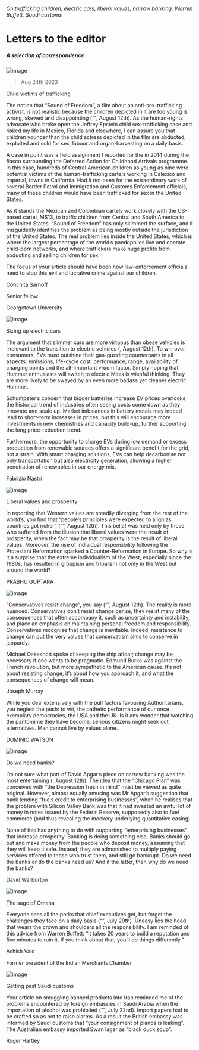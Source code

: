 ###### On trafficking children, electric cars, liberal values, narrow banking, Warren Buffett, Saudi customs
# Letters to the editor 
##### A selection of correspondence 
![image](images/20230812_USP003.jpg) 
> Aug 24th 2023 

Child victims of trafficking
The notion that “Sound of Freedom”, a film about an anti-sex-trafficking activist, is not realistic because the children depicted in it are too young is wrong, skewed and disappointing (“”, August 12th). As the human-rights advocate who broke open the Jeffrey Epstein child sex-trafficking case and risked my life in Mexico, Florida and elsewhere, I can assure you that children younger than the child actress depicted in the film are abducted, exploited and sold for sex, labour and organ-harvesting on a daily basis. 
A case in point was a field assignment I reported for the  in 2014 during the fiasco surrounding the Deferred Action for Childhood Arrivals programme. In this case, hundreds of Central American children as young as nine were potential victims of the human-trafficking cartels working in Calexico and Imperial, towns in California. Had it not been for the extraordinary work of several Border Patrol and Immigration and Customs Enforcement officials, many of these children would have been trafficked for sex in the United States. 
As it stands the Mexican and Colombian cartels work closely with the US-based cartel, MS13, to traffic children from Central and South America to the United States. “Sound of Freedom” has only skimmed the surface, and it misguidedly identifies the problem as being mostly outside the jurisdiction of the United States. The real problem lies inside the United States, which is where the largest percentage of the world’s paedophiles live and operate child-porn networks, and where traffickers make huge profits from abducting and selling children for sex. 
The focus of your article should have been how law-enforcement officials need to stop this evil and lucrative crime against our children. 
Conchita Sarnoff
Senior fellow
Georgetown University
 
![image](images/20230805_WBD003.jpg) 

Sizing up electric cars
The argument that slimmer cars are more virtuous than obese vehicles is irrelevant to the transition to electric vehicles (, August 12th). To win over consumers, EVs must outshine their gas-guzzling counterparts in all aspects: emissions, life-cycle cost, performance, range, availability of charging points and the all-important vroom factor. Simply hoping that Hummer enthusiasts will switch to electric Minis is wishful thinking. They are more likely to be swayed by an even more badass yet cleaner electric Hummer.
Schumpeter’s concern that bigger batteries increase EV prices overlooks the historical trend of industries often seeing costs come down as they innovate and scale up. Market imbalances in battery metals may indeed lead to short-term increases in prices, but this will encourage more investments in new chemistries and capacity build-up, further supporting the long price-reduction trend.
Furthermore, the opportunity to charge EVs during low demand or excess production from renewable sources offers a significant benefit for the grid, not a strain. With smart charging solutions, EVs can help decarbonise not only transportation but also electricity generation, allowing a higher penetration of renewables in our energy mix.
Fabrizio Nastri

![image](images/20230805_IRD010.jpg) 

Liberal values and prosperity
In reporting that Western values are steadily diverging from the rest of the world’s, you find that “people’s principles were expected to align as countries got richer” (“”, August 12th). This belief was held only by those who suffered from the illusion that liberal values were the result of prosperity, when the fact may be that prosperity is the result of liberal values. Moreover, the rise of individual responsibility following the Protestant Reformation sparked a Counter-Reformation in Europe. So why is it a surprise that the extreme individualism of the West, especially since the 1980s, has resulted in groupism and tribalism not only in the West but around the world?
PRABHU GUPTARA

![image](images/20230812_LDD003.jpg) 

“Conservatives resist change”, you say (“”, August 12th). The reality is more nuanced. Conservatives don’t resist change per se, they resist many of the consequences that often accompany it, such as uncertainty and instability, and place an emphasis on maintaining personal freedom and responsibility. Conservatives recognise that change is inevitable. Indeed, resistance to change can put the very values that conservatism aims to conserve in jeopardy. 
Michael Oakeshott spoke of keeping the ship afloat; change may be necessary if one wants to be pragmatic. Edmund Burke was against the French revolution, but more sympathetic to the American cause. It’s not about resisting change, it’s about how you approach it, and what the consequences of change will mean.
Joseph Murray

While you deal extensively with the pull factors favouring Authoritarians, you neglect the push: to wit, the pathetic performance of our once exemplary democracies, the USA and the UK. Is it any wonder that watching the pantomime they have become, serious citizens might seek out alternatives. Man cannot live by values alone. 
DOMINIC WATSON

![image](images/20230812_BID002.jpg) 

Do we need banks?
I’m not sure what part of David Apgar’s piece on narrow banking was the most entertaining (, August 12th). The idea that the “Chicago Plan” was conceived with “the Depression fresh in mind” must be viewed as quite original. However, almost equally amusing was Mr Apgar’s suggestion that bank lending “fuels credit to enterprising businesses”, when he realises that the problem with Silicon Valley Bank was that it had invested an awful lot of money in notes issued by the Federal Reserve, supposedly also to fuel commerce (and thus revealing the mockery underlying quantitative easing).
None of this has anything to do with supporting “enterprising businesses” that increase prosperity. Banking is doing something else. Banks should go out and make money from the people who deposit money, assuming that they will keep it safe. Instead, they are admonished to multiply paying services offered to those who trust them, and still go bankrupt. Do we need the banks or do the banks need us? And if the latter, then why do we need the banks?
David Warburton

![image](images/20230729_LDD010.jpg) 

The sage of Omaha
Everyone sees all the perks that chief executives get, but forget the challenges they face on a daily basis (“”, July 29th). Uneasy lies the head that wears the crown and shoulders all the responsibility. I am reminded of this advice from Warren Buffett: “It takes 20 years to build a reputation and five minutes to ruin it. If you think about that, you’ll do things differently.”
Ashish Vaid
Former president of the Indian Merchants Chamber

![image](images/20230722_MAD002.jpg) 

Getting past Saudi customs
Your article on smuggling banned products into Iran reminded me of the problems encountered by foreign embassies in Saudi Arabia when the importation of alcohol was prohibited (“”, July 22nd). Import papers had to be crafted so as not to raise alarms. As a result the British embassy was informed by Saudi customs that “your consignment of pianos is leaking”. The Australian embassy imported Swan lager as “black duck soup”.
Roger Hartley


